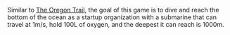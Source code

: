 Similar to [The Oregon Trail](https://en.wikipedia.org/wiki/The_Oregon_Trail_(1985_video_game)), the goal of this game is to dive and reach the bottom of the ocean as a startup organization with a submarine that can travel at 1m/s, hold 100L of oxygen, and the deepest it can reach is 1000m.